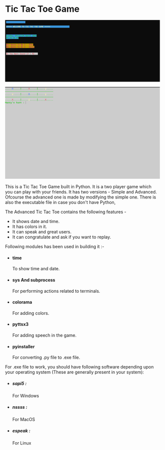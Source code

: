# Tic Tac Toe Game

![ ](./Screenshot_1.png)

![ ](./Screenshot_2.png)

This is a Tic Tac Toe Game built in Python. It is a two player game which you can play with your friends. It has two versions - Simple and Advanced. Ofcourse the advanced one is made by modifying the simple one. There is also the executable file in case you don't have Python,

The Advanced Tic Tac Toe contains the following features - 
- It shows date and time.
- It has colors in it.
- It can speak and great users.
- It can congratulate and ask if you want to replay.

Following modules has been used in building it :-
- #### time 
    To show time and date.
- #### sys And subprocess
    For performing actions related to terminals.
- #### colorama
    For adding colors.
- #### pyttsx3
    For adding speech in the game.
- #### pyinstaller
    For converting .py file to .exe file.


For .exe file to work, you should have following software depending upon your operating system (These are generally present in your system):

- ##### sapi5 :
    For Windows
- ##### nssss :
    For MacOS
- ##### espeak :
    For Linux